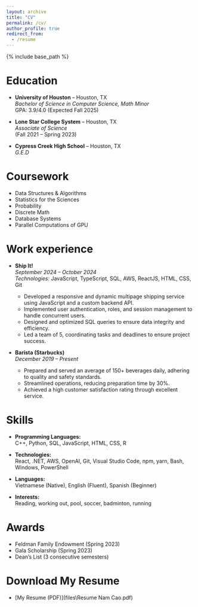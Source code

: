```yaml
---
layout: archive
title: "CV"
permalink: /cv/
author_profile: true
redirect_from:
  - /resume
---
```


{% include base_path %}

Education
======
* **University of Houston** – Houston, TX  
  *Bachelor of Science in Computer Science, Math Minor*  
  GPA: 3.9/4.0 (Expected Fall 2025)  

* **Lone Star College System** – Houston, TX  
  *Associate of Science*  
  (Fall 2021 – Spring 2023)  

* **Cypress Creek High School** – Houston, TX  
  *G.E.D*  

Coursework
======
* Data Structures & Algorithms  
* Statistics for the Sciences  
* Probability  
* Discrete Math  
* Database Systems  
* Parallel Computations of GPU 

Work experience
======
* **Ship It!**  
  *September 2024 – October 2024*  
  *Technologies:* JavaScript, TypeScript, SQL, AWS, ReactJS, HTML, CSS, Git  
  - Developed a responsive and dynamic multipage shipping service using JavaScript and a custom backend API.  
  - Implemented user authentication, roles, and session management to handle concurrent users.  
  - Designed and optimized SQL queries to ensure data integrity and efficiency.  
  - Led a team of 5, coordinating tasks and deadlines to ensure project success.

* **Barista (Starbucks)**  
  *December 2019 – Present*  
  - Prepared and served an average of 150+ beverages daily, adhering to quality and safety standards.  
  - Streamlined operations, reducing preparation time by 30%.  
  - Achieved a high customer satisfaction rating through excellent service. 
  
Skills
======
* **Programming Languages:**  
  C++, Python, SQL, JavaScript, HTML, CSS, R  

* **Technologies:**  
  React, .NET, AWS, OpenAI, Git, Visual Studio Code, npm, yarn, Bash, Windows, PowerShell  

* **Languages:**  
  Vietnamese (Native), English (Fluent), Spanish (Beginner)  

* **Interests:**  
  Reading, working out, pool, soccer, badminton, running  

Awards
======
* Feldman Family Endowment (Spring 2023)  
* Gala Scholarship (Spring 2023)  
* Dean’s List (3 consecutive semesters)  

Download My Resume
======
* [My Resume (PDF)](files\Resume Nam Cao.pdf)
